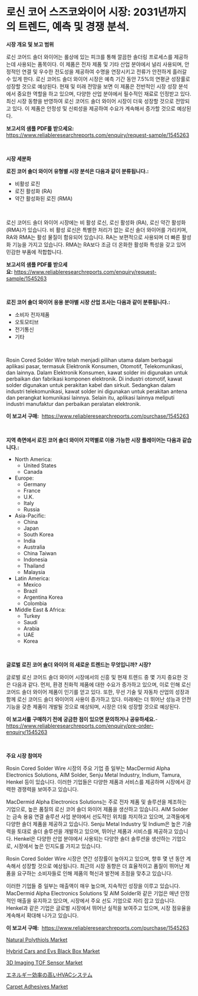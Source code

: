 <p><h1>로신 코어 스즈코와이어 시장: 2031년까지의 트렌드, 예측 및 경쟁 분석.</h1></p><p><strong>시장 개요 및 보고 범위</strong></p>
<p><p>로신 코어드 솔더 와이어는 롤상에 있는 피크를 통해 깔끔한 솔더링 프로세스를 제공하는데 사용되는 품목이다. 이 제품은 전자 제품 및 기타 산업 분야에서 널리 사용되며, 안정적인 연결 및 우수한 전도성을 제공하여 수명을 연장시키고 전류가 안전하게 흘러갈 수 있게 한다. 로신 코어드 솔더 와이어 시장은 예측 기간 동안 7.5%의 연평균 성장률로 성장할 것으로 예상된다. 현재 및 미래 전망을 보면 이 제품은 전반적인 시장 성장 분석에서 중요한 역할을 하고 있으며, 다양한 산업 분야에서 필수적인 재료로 인정받고 있다. 최신 시장 동향을 반영하여 로신 코어드 솔더 와이어 시장이 더욱 성장할 것으로 전망되고 있다. 이 제품은 안정성 및 신뢰성을 제공하여 수요가 계속해서 증가할 것으로 예상된다.</p></p>
<p><strong>보고서의 샘플 PDF를 받으세요:</strong> <a href="https://www.reliableresearchreports.com/enquiry/request-sample/1545263">https://www.reliableresearchreports.com/enquiry/request-sample/1545263</a></p>
<p>&nbsp;</p>
<p><strong>시장 세분화</strong></p>
<p><strong>로진 코어 솔더 와이어 유형별 시장 분석은 다음과 같이 분류됩니다.:</strong></p>
<p><ul><li>비활성 로진</li><li>로진 활성화 (RA)</li><li>약간 활성화된 로진 (RMA)</li></ul></p>
<p>&nbsp;</p>
<p><p>로신 코어드 솔더 와이어 시장에는 비 활성 로신, 로신 활성화 (RA), 로신 약간 활성화 (RMA)가 있습니다. 비 활성 로신은 특별한 처리가 없는 로신 솔더 와이어를 가리키며, RA와 RMA는 활성 물질이 함유되어 있습니다. RA는 보편적으로 사용되며 더 빠른 활성화 기능을 가지고 있습니다. RMA는 RA보다 조금 더 온화한 활성화 특성을 갖고 있어 민감한 부품에 적합합니다.</p></p>
<p><strong>보고서의 샘플 PDF를 받으세요:</strong>&nbsp;<a href="https://www.reliableresearchreports.com/enquiry/request-sample/1545263">https://www.reliableresearchreports.com/enquiry/request-sample/1545263</a></p>
<p>&nbsp;</p>
<p><strong> 로진 코어 솔더 와이어 응용 분야별 시장 산업 조사는 다음과 같이 분류됩니다.:</strong></p>
<p><ul><li>소비자 전자제품</li><li>오토모티브</li><li>전기통신</li><li>기타</li></ul></p>
<p>&nbsp;</p>
<p><p>Rosin Cored Solder Wire telah menjadi pilihan utama dalam berbagai aplikasi pasar, termasuk Elektronik Konsumen, Otomotif, Telekomunikasi, dan lainnya. Dalam Elektronik Konsumen, kawat solder ini digunakan untuk perbaikan dan fabrikasi komponen elektronik. Di industri otomotif, kawat solder digunakan untuk perakitan kabel dan sirkuit. Sedangkan dalam industri telekomunikasi, kawat solder ini digunakan untuk perakitan antena dan perangkat komunikasi lainnya. Selain itu, aplikasi lainnya meliputi industri manufaktur dan perbaikan peralatan elektronik.</p></p>
<p><strong>이 보고서 구매:</strong>&nbsp; <a href="https://www.reliableresearchreports.com/purchase/1545263">https://www.reliableresearchreports.com/purchase/1545263</a></p>
<p>&nbsp;</p>
<p><strong>지역 측면에서 로진 코어 솔더 와이어 지역별로 이용 가능한 시장 플레이어는 다음과 같습니다.:</strong></p>
<p><ul>
    <li>
        North America:
        <ul>
            <li>United States</li>
            <li>Canada</li>
        </ul>
    </li>
    <li>
        Europe:
        <ul>
            <li>Germany</li>
            <li>France</li>
            <li>U.K.</li>
            <li>Italy</li>
            <li>Russia</li>
        </ul>
    </li>
    <li>
        Asia-Pacific:
        <ul>
            <li>China</li>
            <li>Japan</li>
            <li>South Korea</li>
            <li>India</li>
            <li>Australia</li>
            <li>China Taiwan</li>
            <li>Indonesia</li>
            <li>Thailand</li>
            <li>Malaysia</li>
        </ul>
    </li>
    <li>
        Latin America:
        <ul>
            <li>Mexico</li>
            <li>Brazil</li>
            <li>Argentina Korea</li>
            <li>Colombia</li>
        </ul>
    </li>
    <li>
        Middle East & Africa:
        <ul>
            <li>Turkey</li>
            <li>Saudi</li>
            <li>Arabia</li>
            <li>UAE</li>
            <li>Korea</li>
        </ul>
    </li>
    </ul></p>
<p>&nbsp;</p>
<p><strong>글로벌 로진 코어 솔더 와이어 의 새로운 트렌드는 무엇입니까? 시장?</strong></p>
<p><p>글로벌 로신 코어드 솔더 와이어 시장에서의 신흥 및 현재 트렌드 중 몇 가지 중요한 것은 다음과 같다. 먼저, 환경 친화적 제품에 대한 수요가 증가하고 있으며, 이로 인해 로신 코어드 솔더 와이어 제품이 인기를 얻고 있다. 또한, 무선 기술 및 자동차 산업의 성장과 함께 로신 코어드 솔더 와이어의 사용이 증가하고 있다. 미래에는 더 뛰어난 성능과 안전 기능을 갖춘 제품이 개발될 것으로 예상되며, 시장은 더욱 성장할 것으로 예상된다.</p></p>
<p><strong>이 보고서를 구매하기 전에 궁금한 점이 있으면 문의하거나 공유하세요.</strong>- <a href="https://www.reliableresearchreports.com/enquiry/pre-order-enquiry/1545263">https://www.reliableresearchreports.com/enquiry/pre-order-enquiry/1545263</a></p>
<p>&nbsp;</p>
<p><strong>주요 시장 참여자</strong></p>
<p><p>Rosin Cored Solder Wire 시장의 주요 기업 중 일부는 MacDermid Alpha Electronics Solutions, AIM Solder, Senju Metal Industry, Indium, Tamura, Henkel 등이 있습니다. 이러한 기업들은 다양한 제품과 서비스를 제공하며 시장에서 강력한 경쟁력을 보여주고 있습니다.</p><p>MacDermid Alpha Electronics Solutions는 주로 전자 제품 및 솔루션을 제조하는 기업으로, 높은 품질의 로신 코어 솔더 와이어 제품을 생산하고 있습니다. AIM Solder는 금속 용융 연결 솔루션 사업 분야에서 선도적인 위치를 차지하고 있으며, 고객들에게 다양한 솔더 제품을 제공하고 있습니다. Senju Metal Industry 및 Indium은 높은 기술력을 토대로 솔더 솔루션을 개발하고 있으며, 뛰어난 제품과 서비스를 제공하고 있습니다. Henkel은 다양한 산업 분야에서 사용되는 다양한 솔더 솔루션을 생산하는 기업으로, 시장에서 높은 인지도를 가지고 있습니다.</p><p>Rosin Cored Solder Wire 시장은 연간 성장률이 높아지고 있으며, 향후 몇 년 동안 계속해서 성장할 것으로 예상됩니다. 최근의 시장 동향은 더 효율적이고 품질이 뛰어난 제품을 요구하는 소비자들로 인해 제품의 혁신과 발전에 초점을 맞추고 있습니다.</p><p>이러한 기업들 중 일부는 매출액이 매우 높으며, 지속적인 성장을 이루고 있습니다. MacDermid Alpha Electronics Solutions 및 AIM Solder와 같은 기업은 매년 안정적인 매출을 유지하고 있으며, 시장에서 주요 선도 기업으로 자리 잡고 있습니다. Henkel과 같은 기업은 글로벌 시장에서 뛰어난 실적을 보여주고 있으며, 시장 점유율을 계속해서 확대해 나가고 있습니다.</p></p>
<p><strong>이 보고서 구매:</strong>&nbsp;&nbsp;<a href="https://www.reliableresearchreports.com/purchase/1545263">https://www.reliableresearchreports.com/purchase/1545263</a></p>
<p><p><a href="https://www.linkedin.com/pulse/st-till-2031-market-type-application-geography-prodmaze-pztcf?trackingId=wmRGeZ6H8B8BSFBn1lYs%2FQ%3D%3D">Natural Polythiols Market</a></p><p><a href="https://issuu.com/reportprime-2/docs/hybrid-cars-and-evs-black-box-market-size-2030.ppt">Hybrid Cars and Evs Black Box Market</a></p><p><a href="https://github.com/juniordelafrance/Market-Research-Report-List-2/blob/main/3d-imaging-tof-sensor-market.md">3D Imaging TOF Sensor Market</a></p><p><a href="https://github.com/moulafa/Market-Research-Report-List-1/blob/main/841950515006.md">エネルギー効率の高いHVACシステム</a></p><p><a href="https://chivalrous-flock-a86.notion.site/Global-Carpet-Adhesives-Market-by-Types-Applications-and-Major-Players-with-Regional-Growth-Rate--36f782e39886448a910f663eb75ba23d">Carpet Adhesives Market</a></p></p>
